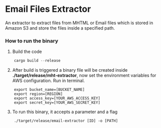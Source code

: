 # Email Files Extractor 

An extractor to extract files from MHTML or Email files which is stored in Amazon S3 and store the files inside a specified path.

### How to run the binary

1. Build the code

```rust
    cargo build --release
```

2. After build is triggered a binary file will be created inside **./target/release/mht-extractor**, now set the environment variables for AWS configuration. Run in terminal.
```
    export bucket_name=[BUCKET_NAME]
    export region=[REGION]
    export access_key=[YOUR_AWS_ACCESS_KEY]
    export secret_key=[YOUR_AWS_SECRET_KEY]
```

3. To run this binary, it accepts a parameter and a flag

```
    ./target/release/email-extractor [ID] -o [PATH]
```